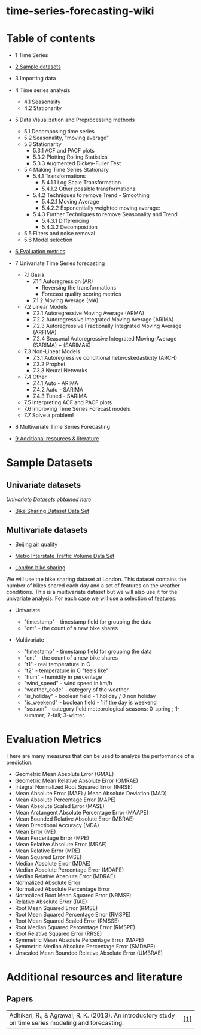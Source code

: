 # time-series-forecasting-wiki


Table of contents
=================
* 1  Time Series
* [2 Sample datasets](#sample-datasets)
* 3  Importing data
* 4  Time series analysis
  * 4.1  Seasonality
  * 4.2  Stationarity
* 5  Data Visualization and Preprocessing methods
  * 5.1  Decomposing time series
  * 5.2  Seasonality, "moving average"  
  * 5.3  Stationarity  
    * 5.3.1  ACF and PACF plots
    * 5.3.2  Plotting Rolling Statistics
  	* 5.3.3  Augmented Dickey-Fuller Test
  * 5.4  Making Time Series Stationary
	* 5.4.1  Transformations
	  * 5.4.1.1  Log Scale Transformation
	  * 5.4.1.2  Other possible transformations:
	* 5.4.2  Techniques to remove Trend - Smoothing
	  * 5.4.2.1  Moving Average
	  * 5.4.2.2  Exponentially weighted moving average:
	* 5.4.3  Further Techniques to remove Seasonality and Trend
	  * 5.4.3.1  Differencing
	  * 5.4.3.2  Decomposition
  * 5.5  Filters and noise removal
  * 5.6  Model selection
* [6  Evaluation metrics](#evaluation-metrics)
* 7  Univariate Time Series forecasting
  * 7.1 Basis
    * 7.1.1  Autoregression (AR)
      * Reversing the transformations
      * Forecast quality scoring metrics
    * 7.1.2 Moving Average (MA)
  * 7.2 Linear Models
    * 7.2.1  Autoregressive Moving Average (ARMA)
    * 7.2.2  Autoregressive Integrated Moving Average (ARIMA)
    * 7.2.3  Autoregressive Fractionally Integrated Moving Average (ARFIMA)
    * 7.2.4  Seasonal Autoregressive Integrated Moving-Average (SARIMA) + (SARIMAX)
  * 7.3 Non-Linear Models
    * 7.3.1  Autoregressive conditional heteroskedasticity (ARCH)
    * 7.3.2 Prophet
    * 7.3.3 Neural Networks
  * 7.4 Other
    * 7.4.1  Auto - ARIMA
  	* 7.4.2  Auto - SARIMA
  	* 7.4.3  Tuned - SARIMA
  * 7.5  Interpreting ACF and PACF plots
  * 7.6  Improving Time Series Forecast models
  * 7.7  Solve a problem!
  
* 8  Multivariate Time Series Forecasting

* [9 Additional resources & literature](#additional-resources-and-literature)
  

# Sample Datasets
## Univariate datasets
*Univariate Datasets obtained [here](https://machinelearningmastery.com/time-series-datasets-for-machine-learning/)*

* [Bike Sharing Dataset Data Set](https://archive.ics.uci.edu/ml/datasets/Bike+Sharing+Dataset)

## Multivariate datasets

* [Beijing air quality](https://archive.ics.uci.edu/ml/datasets/Beijing+Multi-Site+Air-Quality+Data)
* [Metro Interstate Traffic Volume Data Set](https://archive.ics.uci.edu/ml/datasets/Beijing+Multi-Site+Air-Quality+Data)

* [London bike sharing](https://www.kaggle.com/hmavrodiev/london-bike-sharing-dataset/data#_=_)

We will use the bike sharing dataset at London. This dataset contains the number of bikes shared each day and a set of features on the weather conditions. This is a multivariate dataset but we will also use it for the univariate analysis. For each case we will use a selection of features:

* Univariate
  * "timestamp" - timestamp field for grouping the data
  * "cnt" - the count of a new bike shares
  
* Multivariate 
  * "timestamp" - timestamp field for grouping the data
  * "cnt" - the count of a new bike shares
  * "t1" - real temperature in C
  * "t2" - temperature in C "feels like"
  * "hum" - humidity in percentage
  * "wind_speed" - wind speed in km/h
  * "weather_code" - category of the weather
  * "is_holiday" - boolean field - 1 holiday / 0 non holiday
  * "is_weekend" - boolean field - 1 if the day is weekend
  * "season" - category field meteorological seasons: 0-spring ; 1-summer; 2-fall; 3-winter.
# Evaluation Metrics

There are many measures that can be used to analyze the performance of a prediction:

* Geometric Mean Absolute Error (GMAE)
* Geometric Mean Relative Absolute Error (GMRAE)
* Integral Normalized Root Squared Error (INRSE)
* Mean Absolute Error (MAE) / Mean Absolute Deviation (MAD)
* Mean Absolute Percentage Error (MAPE)
* Mean Absolute Scaled Error (MASE)
* Mean Arctangent Absolute Percentage Error (MAAPE)
* Mean Bounded Relative Absolute Error (MBRAE)
* Mean Directional Accuracy (MDA)
* Mean Error (ME)
* Mean Percentage Error (MPE)
* Mean Relative Absolute Error (MRAE)
* Mean Relative Error (MRE)
* Mean Squared Error (MSE)
* Median Absolute Error (MDAE)
* Median Absolute Percentage Error (MDAPE)
* Median Relative Absolute Error (MDRAE)
* Normalized Absolute Error
* Normalized Absolute Percentage Error
* Normalized Root Mean Squared Error (NRMSE)
* Relative Absolute Error (RAE)
* Root Mean Squared Error (RMSE)
* Root Mean Squared Percentage Error (RMSPE)
* Root Mean Squared Scaled Error (RMSSE)
* Root Median Squared Percentage Error (RMSPE)
* Root Relative Squared Error (RRSE)
* Symmetric Mean Absolute Percentage Error (MAPE)
* Symmetric Median Absolute Percentage Error (SMDAPE)
* Unscaled Mean Bounded Relative Absolute Error (UMBRAE)

# Additional resources and literature
## Papers

|| |
| - | - |
| Adhikari, R., & Agrawal, R. K. (2013). An introductory study on time series modeling and forecasting.|[[1]](https://arxiv.org/ftp/arxiv/papers/1302/1302.6613.pdf)|